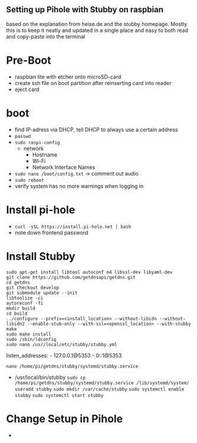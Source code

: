 ## Setting up Pihole with Stubby on raspbian

based on the explanation from heise.de and the stubby homepage. Mostly this is to keep it neatly and updated in a single place and easy to both read and copy-paste into the terminal

# Pre-Boot
- raspbian lite with etcher onto microSD-card
- create ssh file on boot partition after reinserting card into reader
- eject card

# boot
- find IP-adress via DHCP, tell DHCP to always use a certain address
- `passwd`
- `sudo raspi-config`
  - network
    - Hostname
    - Wi-Fi
    - Network Interface Names
- `sudo nano /boot/config.txt` -> comment out audio
- `sudo reboot`
- verify system has no more warnings when logging in

# Install pi-hole
- `curl -sSL https://install.pi-hole.net | bash`
- note down frontend password

# Install Stubby
```
sudo apt-get install libtool autoconf m4 libssl-dev libyaml-dev
git clone https://github.com/getdnsapi/getdns.git
cd getdns
git checkout develop
git submodule update --init
libtoolize -ci
autoreconf -fi
mkdir build
cd build
../configure --prefix=<install_location> --without-libidn --without-libidn2 --enable-stub-only --with-ssl=<openssl_location> --with-stubby
make
sudo make install
sudo /sbin/ldconfig
sudo nano /usr/local/etc/stubby/stubby.yml
```
listen_addresses:
        - 127.0.0.1@5353
        - 0::1@5353

`nano /home/pi/getdns/stubby/systemd/stubby.service`
- /usr/local/bin/stubby
`sudo cp /home/pi/getdns/stubby/systemd/stubby.service /lib/systemd/system/`
`useradd stubby`
`sudo mkdir /var/cache/stubby`
`sudo systemctl enable stubby`
`sudo systemctl start stubby`

# Change Setup in Pihole
-
